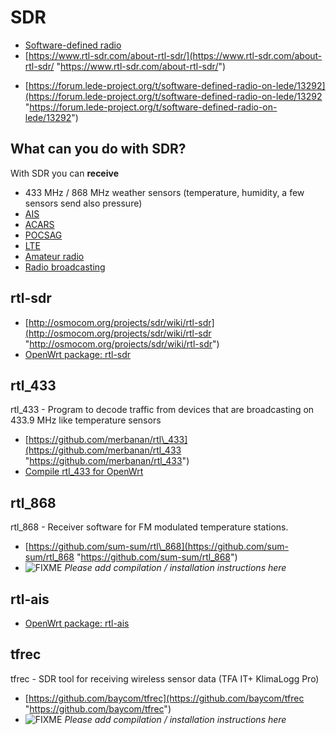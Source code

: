 # SDR

- [Software-defined radio](https://en.wikipedia.org/wiki/Software-defined%20radio "https://en.wikipedia.org/wiki/Software-defined radio")
- [https://www.rtl-sdr.com/about-rtl-sdr/](https://www.rtl-sdr.com/about-rtl-sdr/ "https://www.rtl-sdr.com/about-rtl-sdr/")

<!--THE END-->

- [https://forum.lede-project.org/t/software-defined-radio-on-lede/13292](https://forum.lede-project.org/t/software-defined-radio-on-lede/13292 "https://forum.lede-project.org/t/software-defined-radio-on-lede/13292")

## What can you do with SDR?

With SDR you can **receive**

- 433 MHz / 868 MHz weather sensors (temperature, humidity, a few sensors send also pressure)
- [AIS](https://en.wikipedia.org/wiki/AIS "https://en.wikipedia.org/wiki/AIS")
- [ACARS](https://en.wikipedia.org/wiki/ACARS "https://en.wikipedia.org/wiki/ACARS")
- [POCSAG](https://en.wikipedia.org/wiki/POCSAG "https://en.wikipedia.org/wiki/POCSAG")
- [LTE](https://en.wikipedia.org/wiki/LTE "https://en.wikipedia.org/wiki/LTE")
- [Amateur radio](https://en.wikipedia.org/wiki/Amateur%20radio "https://en.wikipedia.org/wiki/Amateur radio")
- [Radio broadcasting](https://en.wikipedia.org/wiki/Radio%20broadcasting "https://en.wikipedia.org/wiki/Radio broadcasting")

## rtl-sdr

- [http://osmocom.org/projects/sdr/wiki/rtl-sdr](http://osmocom.org/projects/sdr/wiki/rtl-sdr "http://osmocom.org/projects/sdr/wiki/rtl-sdr")
- [OpenWrt package: rtl-sdr](/packages/pkgdata_lede17_1/rtl-sdr "packages:pkgdata_lede17_1:rtl-sdr")

## rtl\_433

rtl\_433 - Program to decode traffic from devices that are broadcasting on 433.9 MHz like temperature sensors

- [https://github.com/merbanan/rtl\_433](https://github.com/merbanan/rtl_433 "https://github.com/merbanan/rtl_433")
- [Compile rtl\_433 for OpenWrt](https://forum.lede-project.org/t/software-defined-radio-on-lede/13292/14 "https://forum.lede-project.org/t/software-defined-radio-on-lede/13292/14")

## rtl\_868

rtl\_868 - Receiver software for FM modulated temperature stations.

- [https://github.com/sum-sum/rtl\_868](https://github.com/sum-sum/rtl_868 "https://github.com/sum-sum/rtl_868")
- ![FIXME](/lib/images/smileys/fixme.svg) *Please add compilation / installation instructions here*

## rtl-ais

- [OpenWrt package: rtl-ais](/packages/pkgdata_lede17_1/rtl-ais "packages:pkgdata_lede17_1:rtl-ais")

## tfrec

tfrec - SDR tool for receiving wireless sensor data (TFA IT+ KlimaLogg Pro)

- [https://github.com/baycom/tfrec](https://github.com/baycom/tfrec "https://github.com/baycom/tfrec")
- ![FIXME](/lib/images/smileys/fixme.svg) *Please add compilation / installation instructions here*
